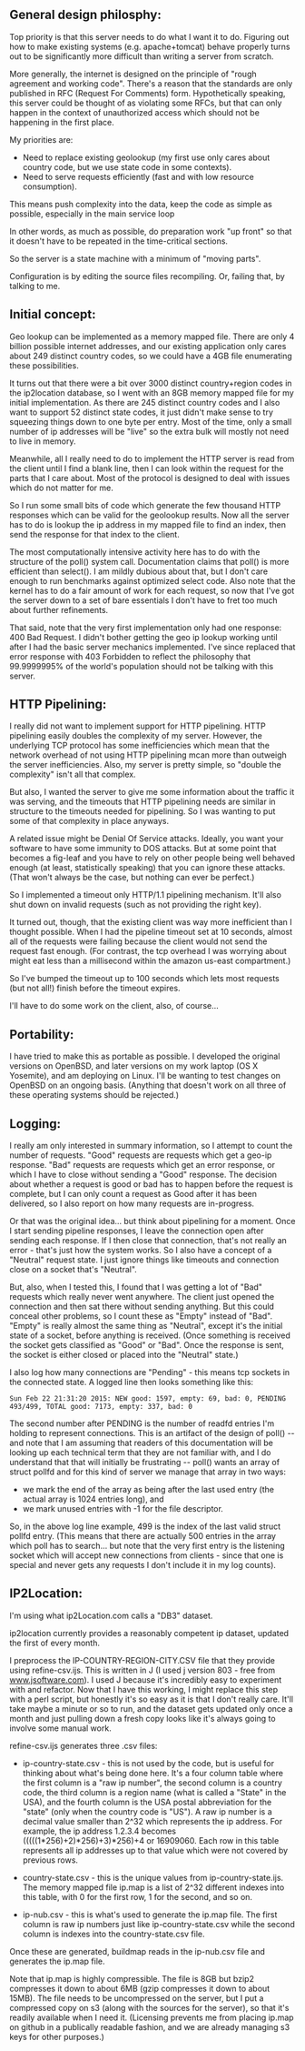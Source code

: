 General design philosphy:
------------------------

Top priority is that this server needs to do what I want it to do. Figuring out how to make existing systems (e.g. apache+tomcat) behave properly turns out to be significantly more difficult than writing a server from scratch.

More generally, the internet is designed on the principle of "rough agreement and working code". There's a reason that the standards are only published in RFC (Request For Comments) form. Hypothetically speaking, this server could be thought of as violating some RFCs, but that can only happen in the context of unauthorized access which should not be happening in the first place.

My priorities are:

* Need to replace existing geolookup (my first use only cares about country code, but we use state code in some contexts).
* Need to serve requests efficiently (fast and with low resource consumption).

This means push complexity into the data, keep the code as simple as possible, especially in the main service loop

In other words, as much as possible, do preparation work "up front" so that it doesn't have to be repeated in the time-critical sections.

So the server is a state machine with a minimum of "moving parts".

Configuration is by editing the source files recompiling. Or, failing that, by talking to me.

Initial concept:
---------------

Geo lookup can be implemented as a memory mapped file. There are only 4 billion possible internet addresses, and our existing application only cares about 249 distinct country codes, so we could have a 4GB file enumerating these possibilities.

It turns out that there were a bit over 3000 distinct country+region codes in the ip2location database, so I went with an 8GB memory mapped file for my initial implementation. As there are 245 distinct country codes and I also want to support 52 distinct state codes, it just didn't make sense to try squeezing things down to one byte per entry. Most of the time, only a small number of ip addresses will be "live" so the extra bulk will mostly not need to live in memory.

Meanwhile, all I really need to do to implement the HTTP server is read from the client until I find a blank line, then I can look within the request for the parts that I care about. Most of the protocol is designed to deal with issues which do not matter for me.

So I run some small bits of code which generate the few thousand HTTP responses which can be valid for the geolookup results. Now all the server has to do is lookup the ip address in my mapped file to find an index, then send the response for that index to the client.

The most computationally intensive activity here has to do with the structure of the poll() system call. Documentation claims that poll() is more efficient than select(). I am mildly dubious about that, but I don't care enough to run benchmarks against optimized select code. Also note that the kernel has to do a fair amount of work for each request, so now that I've got the server down to a set of bare essentials I don't have to fret too much about further refinements.

That said, note that the very first implementation only had one response: 400 Bad Request. I didn't bother getting the geo ip lookup working until after I had the basic server mechanics implemented. I've since replaced that error response with 403 Forbidden to reflect the philosophy that 99.9999995% of the world's population should not be talking with this server.

HTTP Pipelining:
---------------

I really did not want to implement support for HTTP pipelining. HTTP pipelining easily doubles the complexity of my server. However, the underlying TCP protocol has some inefficiencies which mean that the network overhead of not using HTTP pipelining mcan more than outweigh the server inefficiencies. Also, my server is pretty simple, so "double the complexity" isn't all that complex.

But also, I wanted the server to give me some information about the traffic it was serving, and the timeouts that HTTP pipelining needs are similar in structure to the timeouts needed for pipelining. So I was wanting to put some of that complexity in place anyways.

A related issue might be Denial Of Service attacks. Ideally, you want your software to have some immunity to DOS attacks. But at some point that becomes a fig-leaf and you have to rely on other people being well behaved enough (at least, statistically speaking) that you can ignore these attacks. (That won't always be the case, but nothing can ever be perfect.)

So I implemented a timeout only HTTP/1.1 pipelining mechanism. It'll also shut down on invalid requests (such as not providing the right key).

It turned out, though, that the existing client was way more inefficient than I thought possible. When I had the pipeline timeout set at 10 seconds, almost all of the requests were failing because the client would not send the request fast enough. (For contrast, the tcp overhead I was worrying about might eat less than a millisecond within the amazon us-east compartment.)

So I've bumped the timeout up to 100 seconds which lets most requests (but not all!) finish before the timeout expires.

I'll have to do some work on the client, also, of course...

Portability:
-----------

I have tried to make this as portable as possible. I developed the original versions on OpenBSD, and later versions on my work laptop (OS X Yosemite), and am deploying on Linux. I'll be wanting to test changes on OpenBSD on an ongoing basis. (Anything that doesn't work on all three of these operating systems should be rejected.)

Logging:
-------

I really am only interested in summary information, so I attempt to count the number of requests. "Good" requests are requests which get a geo-ip response. "Bad" requests are requests which get an error response, or which I have to close without sending a "Good" response. The decision about whether a request is good or bad has to happen before the request is complete, but I can only count a request as Good after it has been delivered, so I also report on how many requests are in-progress. 

Or that was the original idea... but think about pipelining for a moment. Once I start sending pipeline responses, I leave the connection open after sending each response. If I then close that connection, that's not really an error - that's just how the system works. So I also have a concept of a "Neutral" request state. I just ignore things like timeouts and connection close on a socket that's "Neutral".

But, also, when I tested this, I found that I was getting a lot of "Bad" requests which really never went anywhere. The client just opened the connection and then sat there without sending anything. But this could conceal other problems, so I count these as "Empty" instead of "Bad". "Empty" is really almost the same thing as "Neutral", except it's the initial state of a socket, before anything is received. (Once something is received the socket gets classified as "Good" or "Bad". Once the response is sent, the socket is either closed or placed into the "Neutral" state.)

I also log how many connections are "Pending" - this means tcp sockets in the connected state. A logged line then looks something like this:

    Sun Feb 22 21:31:20 2015: NEW good: 1597, empty: 69, bad: 0, PENDING 493/499, TOTAL good: 7173, empty: 337, bad: 0

The second number after PENDING is the number of readfd entries I'm holding to represent connections. This is an artifact of the design of poll() -- and note that I am assuming that readers of this documentation will be looking up each technical term that they are not familiar with, and I do understand that that will initially be frustrating -- poll() wants an array of struct pollfd and for this kind of server we manage that array in two ways:

* we mark the end of the array as being after the last used entry (the actual array is 1024 entries long), and
* we mark unused entries with -1 for the file descriptor.

So, in the above log line example, 499 is the index of the last valid struct pollfd entry. (This means that there are actually 500 entries in the array which poll has to search... but note that the very first entry is the listening socket which will accept new connections from clients - since that one is special and never gets any requests I don't include it in my log counts).

IP2Location:
-----------

I'm using what ip2Location.com calls a "DB3" dataset.

ip2location currently provides a reasonably competent ip dataset, updated the first of every month.

I preprocess the IP-COUNTRY-REGION-CITY.CSV file that they provide using refine-csv.ijs. This is written in J (I used j version 803 - free from www.jsoftware.com). I used J because it's incredibly easy to experiment with and refactor. Now that I have this working, I might replace this step with a perl script, but honestly it's so easy as it is that I don't really care. It'll take maybe a minute or so to run, and the dataset gets updated only once a month and just pulling down a fresh copy looks like it's always going to involve some manual work.

refine-csv.ijs generates three .csv files:

* ip-country-state.csv - this is not used by the code, but is useful for thinking about what's being done here. It's a four column table where the first column is a "raw ip number", the second column is a country code, the third column is a region name (what is called a "State" in the USA), and the fourth column is the USA postal abbreviation for the "state" (only when the country code is "US"). A raw ip number is a decimal value smaller than 2^32 which represents the ip address. For example, the ip address 1.2.3.4 becomes (((((1*256)+2)*256)+3)*256)+4 or 16909060. Each row in this table represents all ip addresses up to that value which were not covered by previous rows.

* country-state.csv - this is the unique values from ip-country-state.ijs. The memory mapped file ip.map is a list of 2^32 different indexes into this table, with 0 for the first row, 1 for the second, and so on.

* ip-nub.csv - this is what's used to generate the ip.map file. The first column is raw ip numbers just like ip-country-state.csv while the second column is indexes into the country-state.csv file.

Once these are generated, buildmap reads in the ip-nub.csv file and generates the ip.map file.

Note that ip.map is highly compressible. The file is 8GB but bzip2 compresses it down to about 6MB (gzip compresses it down to about 15MB). The file needs to be uncompressed on the server, but I put a compressed copy on s3 (along with the sources for the server), so that it's readily available when I need it. (Licensing prevents me from placing ip.map on github in a publically readable fashion, and we are already managing s3 keys for other purposes.)
